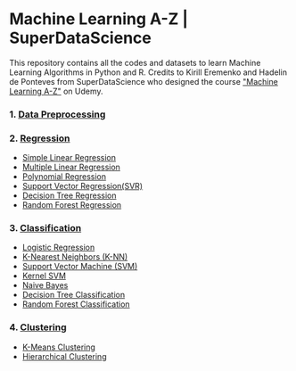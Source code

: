 # Machine Learning A-Z | SuperDataScience

This repository contains all the codes and datasets to learn Machine Learning Algorithms in Python and R. Credits to Kirill Eremenko and Hadelin de Ponteves from SuperDataScience who designed the course  ["Machine Learning A-Z"](https://www.udemy.com/course/machinelearning/) on Udemy.

### 1. [Data Preprocessing](https://github.com/parekhjigar/Machine-Learning-A-Z-Python-and-R/tree/master/1.%20Data%20Preprocessing)

### 2. [Regression](https://github.com/parekhjigar/Machine-Learning-A-Z-Python-and-R/tree/master/2.%20Regression)

- [Simple Linear Regression](https://github.com/parekhjigar/Machine-Learning-A-Z-Python-and-R/tree/master/2.%20Regression/1.%20Simple%20Linear%20Regression)
- [Multiple Linear Regression](https://github.com/parekhjigar/Machine-Learning-A-Z-Python-and-R/tree/master/2.%20Regression/2.%20Multiple%20Linear%20Regression)
- [Polynomial Regression](https://github.com/parekhjigar/Machine-Learning-A-Z-Python-and-R/tree/master/2.%20Regression/3.%20Polynomial%20Regression)
- [Support Vector Regression(SVR)](https://github.com/parekhjigar/Machine-Learning-A-Z-Python-and-R/tree/master/2.%20Regression/4.%20Support%20Vector%20Regression%20(SVR))
- [Decision Tree Regression](https://github.com/parekhjigar/Machine-Learning-A-Z-Python-and-R/tree/master/2.%20Regression/5.%20Decision%20Tree%20Regression)
- [Random Forest Regression](https://github.com/parekhjigar/Machine-Learning-A-Z-Python-and-R/tree/master/2.%20Regression/6.%20Random%20Forest%20Regression)

### 3. [Classification](https://github.com/parekhjigar/Machine-Learning-A-Z-Python-and-R/tree/master/3.%20Classification)

- [Logistic Regression](https://github.com/parekhjigar/Machine-Learning-A-Z-Python-and-R/tree/master/3.%20Classification/1.%20Logistic%20Regression)
- [K-Nearest Neighbors (K-NN)](https://github.com/parekhjigar/Machine-Learning-A-Z-Python-and-R/tree/master/3.%20Classification/2.%20K-Nearest%20Neighbors%20(K-NN))
- [Support Vector Machine (SVM)](https://github.com/parekhjigar/Machine-Learning-A-Z-Python-and-R/tree/master/3.%20Classification/3.%20Support%20Vector%20Machine%20(SVM))
- [Kernel SVM](https://github.com/parekhjigar/Machine-Learning-A-Z-Python-and-R/tree/master/3.%20Classification/4.%20Kernel%20SVM)
- [Naive Bayes](https://github.com/parekhjigar/Machine-Learning-A-Z-Python-and-R/tree/master/3.%20Classification/5.%20Naive%20Bayes)
- [Decision Tree Classification](https://github.com/parekhjigar/Machine-Learning-A-Z-Python-and-R/tree/master/3.%20Classification/6.%20Decision%20Tree%20Classification)
- [Random Forest Classification](https://github.com/parekhjigar/Machine-Learning-A-Z-Python-and-R/tree/master/3.%20Classification/7.%20Random%20Forest%20Classification)

### 4. [Clustering](https://github.com/parekhjigar/Machine-Learning-A-Z-Python-and-R/tree/master/4.%20Clustering)

- [K-Means Clustering](https://github.com/parekhjigar/Machine-Learning-A-Z-Python-and-R/tree/master/4.%20Clustering/1.%20K-Means%20Clustering)
- [Hierarchical Clustering](https://github.com/parekhjigar/Machine-Learning-A-Z-Python-and-R/tree/master/4.%20Clustering/2.%20Hierarchical%20Clustering)